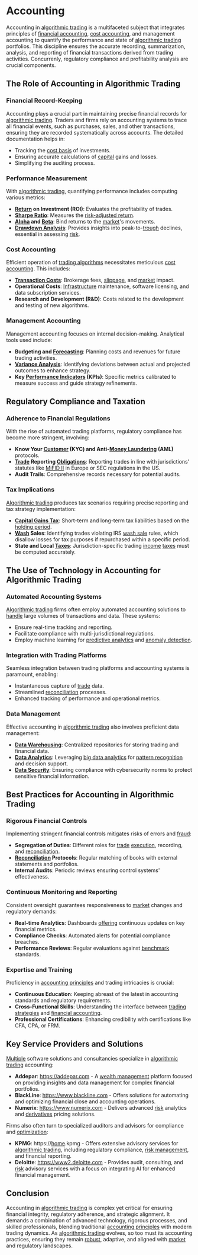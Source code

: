 # Accounting

Accounting in [algorithmic trading](../a/accountability.md) is a multifaceted subject that integrates principles of [financial accounting](../f/financial_accounting.md), [cost accounting](../c/cost_accounting.md), and management accounting to quantify the performance and state of [algorithmic trading](../a/accountability.md) portfolios. This discipline ensures the accurate recording, summarization, analysis, and reporting of financial transactions derived from trading activities. Concurrenly, regulatory compliance and profitability analysis are crucial components.

## The Role of Accounting in Algorithmic Trading

### Financial Record-Keeping

Accounting plays a crucial part in maintaining precise financial records for [algorithmic trading](../a/accountability.md). Traders and firms rely on accounting systems to trace all financial events, such as purchases, sales, and other transactions, ensuring they are recorded systematically across accounts. The detailed documentation helps in:

- Tracking the [cost basis](../c/cost_basis.md) of investments.
- Ensuring accurate calculations of [capital](../c/capital.md) gains and losses.
- Simplifying the auditing process.
  
### Performance Measurement

With [algorithmic trading](../a/accountability.md), quantifying performance includes computing various metrics:
 
- **[Return](../r/return.md) on Investment (ROI)**: Evaluates the profitability of trades.
- **[Sharpe Ratio](../s/sharpe_ratio.md)**: Measures the [risk-adjusted return](../r/risk-adjusted_return.md).
- **[Alpha](../a/alpha.md) and [Beta](../b/beta.md)**: Bind returns to the [market](../m/market.md)'s movements.
- **[Drawdown Analysis](../d/drawdown_analysis.md)**: Provides insights into peak-to-[trough](../t/trough.md) declines, essential in assessing [risk](../r/risk.md).

### Cost Accounting

Efficient operation of [trading algorithms](../t/trading_algorithms.md) necessitates meticulous [cost accounting](../c/cost_accounting.md). This includes:

- **[Transaction Costs](../t/transaction_costs.md)**: Brokerage fees, [slippage](../s/slippage.md), and [market](../m/market.md) impact.
- **Operational Costs**: [Infrastructure](../i/infrastructure.md) maintenance, software licensing, and data subscription services.
- **Research and Development (R&D)**: Costs related to the development and testing of new algorithms.

### Management Accounting

Management accounting focuses on internal decision-making. Analytical tools used include:

- **Budgeting and [Forecasting](../f/forecasting.md)**: Planning costs and revenues for future trading activities.
- **[Variance Analysis](../v/variance_analysis.md)**: Identifying deviations between actual and projected outcomes to enhance strategy.
- **Key [Performance Indicators](../p/performance_indicators.md) (KPIs)**: Specific metrics calibrated to measure success and guide strategy refinements.

## Regulatory Compliance and Taxation

### Adherence to Financial Regulations

With the rise of automated trading platforms, regulatory compliance has become more stringent, involving:

- **Know Your [Customer](../c/customer.md) (KYC) and Anti-[Money Laundering](../m/money_laundering.md) (AML)** protocols.
- **[Trade](../t/trade.md) Reporting [Obligations](../o/obligation.md)**: Reporting trades in line with jurisdictions' statutes like [MiFID II](../m/mifid_ii.md) in Europe or SEC regulations in the US.
- **Audit Trails**: Comprehensive records necessary for potential audits.

### Tax Implications

[Algorithmic trading](../a/accountability.md) produces tax scenarios requiring precise reporting and tax strategy implementation:

- **[Capital Gains Tax](../c/capital_gains_tax.md)**: Short-term and long-term tax liabilities based on the [holding period](../h/holding_period.md).
- **[Wash](../w/wash.md) Sales**: Identifying trades violating IRS [wash sale](../w/wash_sale.md) rules, which disallow losses for tax purposes if repurchased within a specific period.
- **State and Local [Taxes](../t/taxes.md)**: Jurisdiction-specific trading [income](../i/income.md) [taxes](../t/taxes.md) must be computed accurately.

## The Use of Technology in Accounting for Algorithmic Trading

### Automated Accounting Systems

[Algorithmic trading](../a/accountability.md) firms often employ automated accounting solutions to [handle](../h/handle.md) large volumes of transactions and data. These systems:

- Ensure real-time tracking and reporting.
- Facilitate compliance with multi-jurisdictional regulations.
- Employ machine learning for [predictive analytics](../p/predictive_analytics.md) and [anomaly detection](../a/anomaly_detection.md).

### Integration with Trading Platforms

Seamless integration between trading platforms and accounting systems is paramount, enabling:

- Instantaneous capture of [trade](../t/trade.md) data.
- Streamlined [reconciliation](../r/reconciliation.md) processes.
- Enhanced tracking of performance and operational metrics.

### Data Management

Effective accounting in [algorithmic trading](../a/accountability.md) also involves proficient data management:

- **[Data Warehousing](../d/data_warehousing_in_trading.md)**: Centralized repositories for storing trading and financial data.
- **[Data Analytics](../d/data_analytics.md)**: Leveraging [big data analytics](../b/big_data_analytics_in_trading.md) for [pattern recognition](../p/pattern_recognition.md) and decision support.
- **[Data Security](../d/data_security_in_trading.md)**: Ensuring compliance with cybersecurity norms to protect sensitive financial information.

## Best Practices for Accounting in Algorithmic Trading

### Rigorous Financial Controls

Implementing stringent financial controls mitigates risks of errors and [fraud](../f/fraud.md):

- **Segregation of Duties**: Different roles for [trade](../t/trade.md) [execution](../e/execution.md), recording, and [reconciliation](../r/reconciliation.md).
- **[Reconciliation](../r/reconciliation.md) Protocols**: Regular matching of books with external statements and portfolios.
- **Internal Audits**: Periodic reviews ensuring control systems' effectiveness.

### Continuous Monitoring and Reporting

Consistent oversight guarantees responsiveness to [market](../m/market.md) changes and regulatory demands:

- **Real-time Analytics**: Dashboards [offering](../o/offering.md) continuous updates on key financial metrics.
- **Compliance Checks**: Automated alerts for potential compliance breaches.
- **Performance Reviews**: Regular evaluations against [benchmark](../b/benchmark.md) standards.

### Expertise and Training

Proficiency in [accounting principles](../a/accounting_principles.md) and trading intricacies is crucial:

- **Continuous Education**: Keeping abreast of the latest in accounting standards and regulatory requirements.
- **Cross-Functional Skills**: Understanding the interface between [trading strategies](../t/trading_strategies.md) and [financial accounting](../f/financial_accounting.md).
- **Professional Certifications**: Enhancing credibility with certifications like CFA, CPA, or FRM.

## Key Service Providers and Solutions

[Multiple](../m/multiple.md) software solutions and consultancies specialize in [algorithmic trading](../a/accountability.md) accounting:

- **Addepar**: https://addepar.com - A [wealth management](../w/wealth_management.md) platform focused on providing insights and data management for complex financial portfolios.
- **BlackLine**: https://www.blackline.com - Offers solutions for automating and optimizing financial close and accounting operations.
- **Numerix**: https://www.numerix.com - Delivers advanced [risk](../r/risk.md) analytics and [derivatives](../d/derivatives.md) pricing solutions.

Firms also often turn to specialized auditors and advisors for compliance and [optimization](../o/optimization.md):

- **KPMG**: https://[home](../h/home.md).kpmg - Offers extensive advisory services for [algorithmic trading](../a/accountability.md), including regulatory compliance, [risk management](../r/risk_management.md), and financial reporting.
- **Deloitte**: https://www2.deloitte.com - Provides audit, consulting, and [risk](../r/risk.md) advisory services with a focus on integrating AI for enhanced financial management.

## Conclusion

Accounting in [algorithmic trading](../a/accountability.md) is complex yet critical for ensuring financial integrity, regulatory adherence, and strategic alignment. It demands a combination of advanced technology, rigorous processes, and skilled professionals, blending traditional [accounting principles](../a/accounting_principles.md) with modern trading dynamics. As [algorithmic trading](../a/accountability.md) evolves, so too must its accounting practices, ensuring they remain [robust](../r/robust.md), adaptive, and aligned with [market](../m/market.md) and regulatory landscapes.